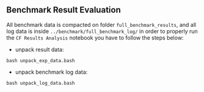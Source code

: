 ## Benchmark Result Evaluation

All benchmark data is compacted on folder `full_benchmark_results`, and all log data is inside `../benchmark/full_benchmark_log/` in order to properly run the `CF Results Analysis` notebook you have to follow the steps below:

* unpack result data:
```shell script
bash unpack_exp_data.bash
```

* unpack benchmark log data:
```shell script
bash unpack_log_data.bash
```